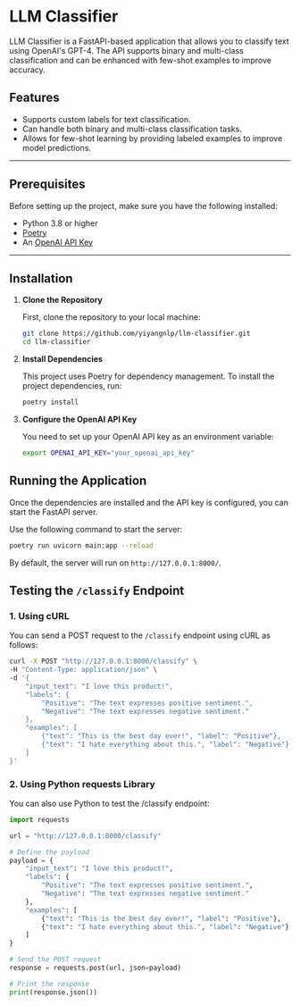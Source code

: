 # LLM Classifier

LLM Classifier is a FastAPI-based application that allows you to classify text using OpenAI's GPT-4. The API supports binary and multi-class classification and can be enhanced with few-shot examples to improve accuracy.

## Features

- Supports custom labels for text classification.
- Can handle both binary and multi-class classification tasks.
- Allows for few-shot learning by providing labeled examples to improve model predictions.

---

## Prerequisites

Before setting up the project, make sure you have the following installed:

- Python 3.8 or higher
- [Poetry](https://python-poetry.org/docs/#installation)
- An [OpenAI API Key](https://beta.openai.com/signup/)

---

## Installation

1. **Clone the Repository**

   First, clone the repository to your local machine:

   ```bash
   git clone https://github.com/yiyangnlp/llm-classifier.git
   cd llm-classifier
   ```

2. **Install Dependencies**

   This project uses Poetry for dependency management. To install the project dependencies, run:

   ```bash
   poetry install
   ```

3. **Configure the OpenAI API Key**

   You need to set up your OpenAI API key as an environment variable:

   ```bash
   export OPENAI_API_KEY="your_openai_api_key"
   ```


## Running the Application

Once the dependencies are installed and the API key is configured, you can start the FastAPI server.


Use the following command to start the server:

```bash
poetry run uvicorn main:app --reload
```

By default, the server will run on `http://127.0.0.1:8000/`.


## Testing the `/classify` Endpoint

### 1. Using cURL

You can send a POST request to the `/classify` endpoint using cURL as follows:

```bash
curl -X POST "http://127.0.0.1:8000/classify" \
-H "Content-Type: application/json" \
-d '{
    "input_text": "I love this product!",
    "labels": {
        "Positive": "The text expresses positive sentiment.",
        "Negative": "The text expresses negative sentiment."
    },
    "examples": [
        {"text": "This is the best day ever!", "label": "Positive"},
        {"text": "I hate everything about this.", "label": "Negative"}
    ]
}'
```

### 2. Using Python requests Library

You can also use Python to test the /classify endpoint:

```python
import requests

url = "http://127.0.0.1:8000/classify"

# Define the payload
payload = {
    "input_text": "I love this product!",
    "labels": {
        "Positive": "The text expresses positive sentiment.",
        "Negative": "The text expresses negative sentiment."
    },
    "examples": [
        {"text": "This is the best day ever!", "label": "Positive"},
        {"text": "I hate everything about this.", "label": "Negative"}
    ]
}

# Send the POST request
response = requests.post(url, json=payload)

# Print the response
print(response.json())
```